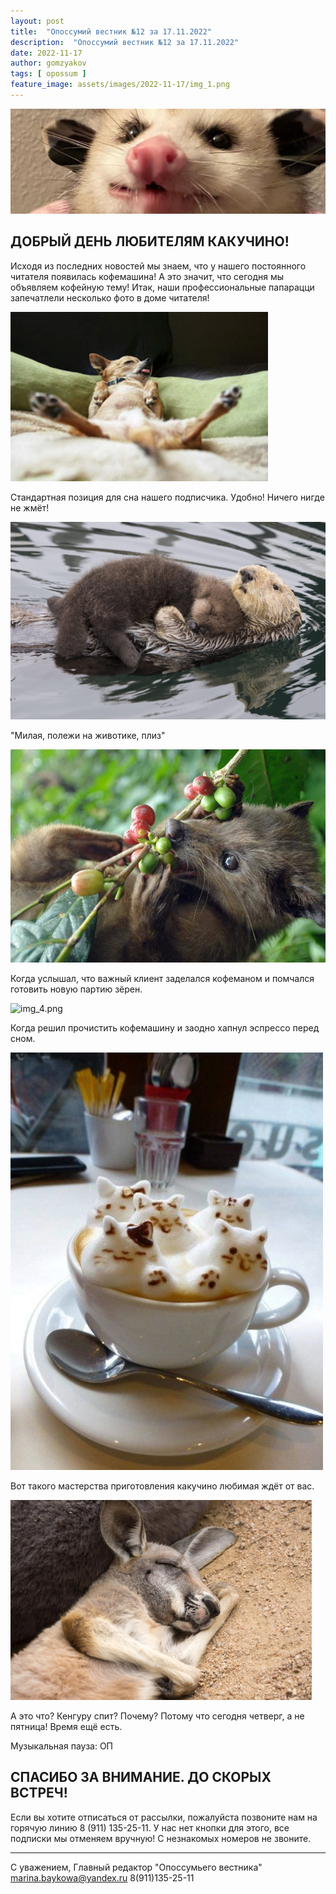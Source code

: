 ```yaml
---
layout: post
title:  "Опоссумий вестник №12 за 17.11.2022"
description:  "Опоссумий вестник №12 за 17.11.2022"
date: 2022-11-17
author: gomzyakov
tags: [ opossum ]
feature_image: assets/images/2022-11-17/img_1.png
---
```


![img.png](../assets/images/2022-11-17/img.png)

## ДОБРЫЙ ДЕНЬ ЛЮБИТЕЛЯМ КАКУЧИНО!

Исходя из последних новостей мы знаем, что у нашего постоянного читателя появилась кофемашина! А это значит, что сегодня мы объявляем кофейную тему!
Итак, наши профессиональные папарацци запечатлели несколько фото в доме читателя!

<!--more-->

![img_1.png](../assets/images/2022-11-17/img_1.png)

Стандартная позиция для сна нашего подписчика. Удобно! Ничего нигде не жмёт!

![img_2.png](../assets/images/2022-11-17/img_2.png)

"Милая, полежи на животике, плиз"

![img_3.png](../assets/images/2022-11-17/img_3.png)

Когда услышал, что важный клиент заделался кофеманом и помчался готовить новую партию зёрен.

![img_4.png](../assets/images/2022-11-17/img_4.png)

Когда решил прочистить кофемашину и заодно хапнул эспрессо перед сном.

![img_5.png](../assets/images/2022-11-17/img_5.png)

Вот такого мастерства приготовления какучино любимая ждёт от вас.

![img_6.png](../assets/images/2022-11-17/img_6.png)

А это что? Кенгуру спит? Почему? Потому что сегодня четверг, а не пятница! Время ещё есть.


Музыкальная пауза: ОП

## СПАСИБО ЗА ВНИМАНИЕ. ДО СКОРЫХ ВСТРЕЧ!

Если вы хотите отписаться от рассылки, пожалуйста позвоните нам на горячую линию 8 (911) 135-25-11.
У нас нет кнопки для этого, все подписки мы отменяем вручную! С незнакомых номеров не звоните.



---

С уважением, Главный редактор "Опоссумьего вестника"
marina.baykowa@yandex.ru
8(911)135-25-11
